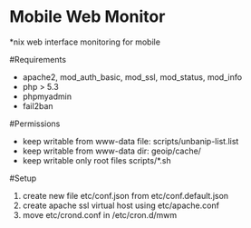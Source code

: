 Mobile Web Monitor
============
*nix web interface monitoring for mobile


#Requirements

* apache2, mod_auth_basic, mod_ssl, mod_status, mod_info
* php > 5.3
* phpmyadmin
* fail2ban


#Permissions

* keep writable from www-data file: scripts/unbanip-list.list
* keep writable from www-data dir: geoip/cache/
* keep writable only root files scripts/*.sh


#Setup

1. create new file etc/conf.json from etc/conf.default.json
2. create apache ssl virtual host using etc/apache.conf
3. move etc/crond.conf in /etc/cron.d/mwm

